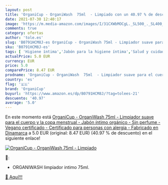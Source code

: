 ```yaml
---
layout: post
title: 'OrganiCup - OrganiWash  75ml  - Limpiado con un 40.97 % de descuento'
date: 2021-07-30 12:40:17
image: 'https://m.media-amazon.com/images/I/31CXWbMOCgL._SL500_._SL400_.jpg'
comments: true
category: ofertas
author: 'tole.es'
slug: 'B0791HCM8J-es OrganiCup - OrganiWash 75ml - Limpiador suave para el...'
sku: 'B0791HCM8J-es'
tags: [ 'Higiene íntima','Jabón para la higiene íntima','Salud y cuidado personal','jabón','organicup', ]
actualPrice: 5.0 EUR
currency: EUR
price: 5.0
comparePrice: 8.47 EUR
prodname: 'OrganiCup - OrganiWash  75ml  - Limpiador suave para el cuerpo y la copa menstrual - Jabón íntimo orgánico - Sin perfume - Vegano certificado - Certificado para personas con alergia - Fabricado en Dinamarca'
country: 'es'
flag: '🇪🇸'
brand: 'OrganiCup'
buyurl: 'https://www.amazon.es/dp/B0791HCM8J/?tag=tolees-21'
descuento: '40.97'
average: '5.0'
---
```


En este momento está [OrganiCup - OrganiWash  75ml  - Limpiador suave para el cuerpo y la copa menstrual - Jabón íntimo orgánico - Sin perfume - Vegano certificado - Certificado para personas con alergia - Fabricado en Dinamarca](https://www.amazon.es/dp/B0791HCM8J/?tag=tolees-21) a 5.0 EUR (original: 8.47 EUR) (40.97 %  de descuento) en el siguiente enlace!

[![OrganiCup - OrganiWash  75ml  - Limpiado](https://m.media-amazon.com/images/I/31CXWbMOCgL._SL500_._SL400_.jpg)](https://www.amazon.es/dp/B0791HCM8J/?tag=tolees-21)

🔎:

- ORGANIWASH limpiador intimo 75ml.

[🛒 Aquí!!!](https://www.amazon.es/dp/B0791HCM8J/?tag=tolees-21)
